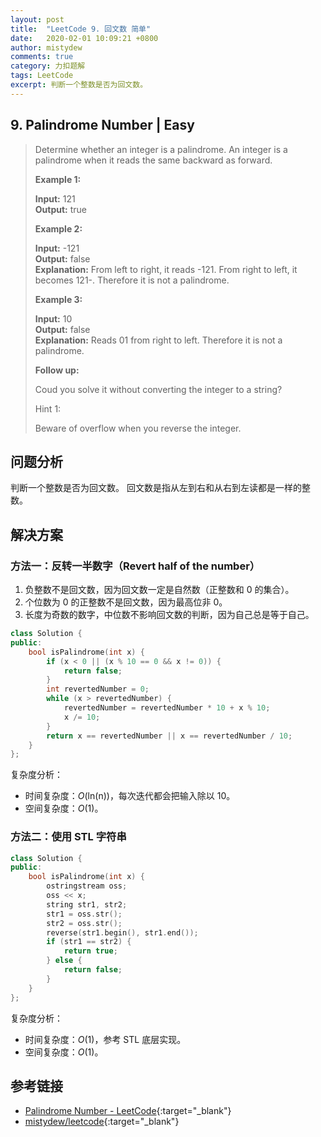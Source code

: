 ```yaml
---
layout: post
title:  "LeetCode 9. 回文数 简单"
date:   2020-02-01 10:09:21 +0800
author: mistydew
comments: true
category: 力扣题解
tags: LeetCode
excerpt: 判断一个整数是否为回文数。
---
```

## 9. Palindrome Number | Easy

> Determine whether an integer is a palindrome. An integer is a palindrome when it reads the same backward as forward.
> 
> **Example 1:**
> 
> **Input:** 121<br>
> **Output:** true
> 
> **Example 2:**
> 
> **Input:** -121<br>
> **Output:** false<br>
> **Explanation:** From left to right, it reads -121. From right to left, it becomes 121-. Therefore it is not a palindrome.
> 
> **Example 3:**
> 
> **Input:** 10<br>
> **Output:** false<br>
> **Explanation:** Reads 01 from right to left. Therefore it is not a palindrome.
> 
> **Follow up:**
> 
> Coud you solve it without converting the integer to a string?
> 
> Hint 1:
> 
> Beware of overflow when you reverse the integer.

## 问题分析

判断一个整数是否为回文数。
回文数是指从左到右和从右到左读都是一样的整数。

## 解决方案

### 方法一：反转一半数字（Revert half of the number）

1. 负整数不是回文数，因为回文数一定是自然数（正整数和 0 的集合）。
2. 个位数为 0 的正整数不是回文数，因为最高位非 0。
3. 长度为奇数的数字，中位数不影响回文数的判断，因为自己总是等于自己。

```cpp
class Solution {
public:
    bool isPalindrome(int x) {
        if (x < 0 || (x % 10 == 0 && x != 0)) {
            return false;
        }
        int revertedNumber = 0;
        while (x > revertedNumber) {
            revertedNumber = revertedNumber * 10 + x % 10;
            x /= 10;
        }
        return x == revertedNumber || x == revertedNumber / 10;
    }
};
```

复杂度分析：
* 时间复杂度：_O_(ln(n))，每次迭代都会把输入除以 10。
* 空间复杂度：_O_(1)。

### 方法二：使用 STL 字符串

```cpp
class Solution {
public:
    bool isPalindrome(int x) {
        ostringstream oss;
        oss << x;
        string str1, str2;
        str1 = oss.str();
        str2 = oss.str();
        reverse(str1.begin(), str1.end());
        if (str1 == str2) {
            return true;
        } else {
            return false;
        }
    }
};
```

复杂度分析：
* 时间复杂度：_O_(1)，参考 STL 底层实现。
* 空间复杂度：_O_(1)。

## 参考链接

* [Palindrome Number - LeetCode](https://leetcode.com/problems/palindrome-number/){:target="_blank"}
* [mistydew/leetcode](https://github.com/mistydew/leetcode){:target="_blank"}
